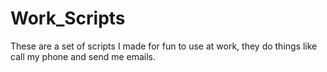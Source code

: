 # Work_Scripts

These are a set of scripts I made for fun to use at work, they do things like call my phone and send me emails.
